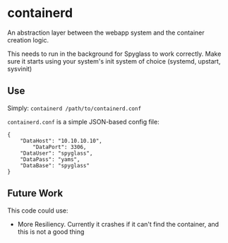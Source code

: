 containerd
==========

An abstraction layer between the webapp system and the container
creation logic.

This needs to run in the background for Spyglass to work correctly. Make
sure it starts using your system's init system of choice (systemd, upstart, 
sysvinit)

## Use

Simply: `containerd /path/to/containerd.conf`

`containerd.conf` is a simple JSON-based config file:
```
{
	"DataHost": "10.10.10.10",
        "DataPort": 3306,
	"DataUser": "spyglass",
	"DataPass": "yams",
	"DataBase": "spyglass"
}
```
## Future Work
This code could use:

* More Resiliency. Currently it crashes if it can't find the container, and
  this is not a good thing

